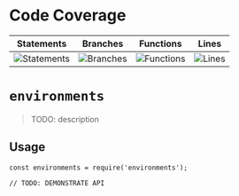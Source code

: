 # Code Coverage
| Statements                  | Branches                | Functions                 | Lines             |
| --------------------------- | ----------------------- | ------------------------- | ----------------- |
| ![Statements](https://img.shields.io/badge/statements-82.49%25-yellow.svg?style=flat) | ![Branches](https://img.shields.io/badge/branches-74.8%25-red.svg?style=flat) | ![Functions](https://img.shields.io/badge/functions-84.21%25-yellow.svg?style=flat) | ![Lines](https://img.shields.io/badge/lines-82.4%25-yellow.svg?style=flat) |
# `environments`

> TODO: description

## Usage

```
const environments = require('environments');

// TODO: DEMONSTRATE API
```